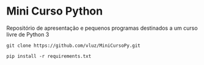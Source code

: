 # Mini Curso Python

Repositório de apresentação e pequenos programas 
destinados a um curso livre de Python 3

`git clone https://github.com/vluz/MiniCursoPy.git`

`pip install -r requirements.txt`
